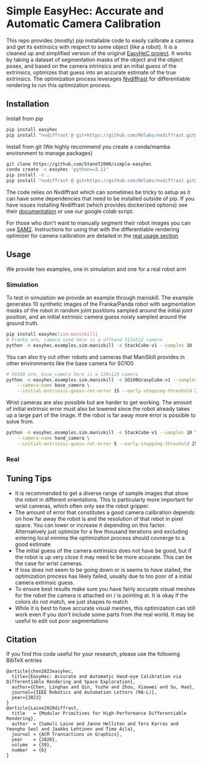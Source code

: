 # Simple EasyHec: Accurate and Automatic Camera Calibration

This repo provides (mostly) pip installable code to easily calibrate a camera and get its extrinsics with respect to some object (like a robot). It is a cleaned up and simplified version of the original [EasyHeC project](https://github.com/ootts/EasyHeC). It works by taking a dataset of segmentation masks of the object and the object poses, and based on the camera intrinsics and an initial guess of the extrinsics, optimizes that guess into an accurate estimate of the true extrinsics. The optimization process leverages [Nvdiffrast](https://github.com/NVlabs/nvdiffrast) for differentiable rendering to run this optimization process.

<!-- TODO (stao): add some images -->

## Installation

Install from pip
```bash
pip install easyhec
pip install "nvdiffrast @ git+https://github.com/NVlabs/nvdiffrast.git@729261dc64c4241ea36efda84fbf532cc8b425b8"
```

Install from git (We highly recommend you create a conda/mamba environment to manage packages)

```bash
git clone https://github.com/StoneT2000/simple-easyhec
conda create -n easyhec "python==3.11"
pip install -e .
pip install "nvdiffrast @ git+https://github.com/NVlabs/nvdiffrast.git@729261dc64c4241ea36efda84fbf532cc8b425b8"
```

The code relies on Nvdiffrast which can sometimes be tricky to setup as it can have some dependencies that need to be installed outside of pip. If you have issues installing Nvdiffrast (which provides dockerized options) see their [documentation](https://nvlabs.github.io/nvdiffrast/) or use our google colab script.

For those who don't want to manually segment their robot images you can use [SAM2](https://github.com/facebookresearch/sam2). Instructions for using that with the differentiable rendering optimizer for camera calibration are detailed in the [real usage section](#real)

## Usage

We provide two examples, one in simulation and one for a real robot arm

### Simulation

To test in simulation we provide an example through maniskill. The example generates 10 synthetic images of the Franka/Panda robot with segmentation masks of the robot in random joint positions sampled around the initial joint position, and an initial extrinsic camera guess noisly sampled around the ground truth.

```bash
pip install easyhec[sim-maniskill]
# Franka arm, camera used here is a offhand 512x512 camera
python -m easyhec.examples.sim.maniskill -e StackCube-v1 --samples 10
```

You can also try out other robots and cameras that ManiSkill provides in other environments like the base camera for SO100


```bash
# SO100 arm, base_camera here is a 128x128 camera 
python -m easyhec.examples.sim.maniskill -e SO100GraspCube-v1 --samples 10 \
    --camera-name base_camera \
    --initial-extrinsic-guess-rot-error 15 --early-stopping-threshold 25 --initial-extrinsic-guess-pos-error 0.1
```

Wrist cameras are also possible but are harder to get working. The amount of initial extrinsic error must also be lowered since the robot already takes up a large part of the image. If the robot is far away more error is possible to solve from.

```bash
python -m easyhec.examples.sim.maniskill -e StackCube-v1 --samples 10 \
    --camera-name hand_camera \
    --initial-extrinsic-guess-rot-error 5 --early-stopping-threshold 25 --initial-extrinsic-guess-pos-error 0.01
```

### Real



## Tuning Tips

- It is recommended to get a diverse range of sample images that show the robot in different orientations. This is particularly more important for wrist cameras, which often only see the robot gripper.
- The amount of error that constitutes a good camera calibration depends on how far away the robot is and the resolution of that rebot in pixel space. You can lower or increase it depending on this factor. Alternatively just optimize for a few thousand iterations and excluding entering local minima the optimization process should covnerge to a good estimate
- The initial guess of the camera extrinsics does not have be good, but if the robot is up very close it may need to be more accurate. This can be the case for wrist cameras.
- If loss does not seem to be going down or is seems to have stalled, the optimization process has likely failed, usually due to too poor of a initial camera extrinsic guess.
- To ensure best results make sure you have fairly accurate visual meshes for the robot the camera is attached on / is pointing at. It is okay if the colors do not match, we just shapes to match
- While it is best to have accurate visual meshes, this optimization can still work even if you don't include some parts from the real world. It may be useful to edit out poor segmentations

## Citation

If you find this code useful for your research, please use the following BibTeX entries

```
@article{chen2023easyhec,
  title={EasyHec: Accurate and Automatic Hand-eye Calibration via Differentiable Rendering and Space Exploration},
  author={Chen, Linghao and Qin, Yuzhe and Zhou, Xiaowei and Su, Hao},
  journal={IEEE Robotics and Automation Letters (RA-L)}, 
  year={2023}
}
@article{Laine2020diffrast,
  title   = {Modular Primitives for High-Performance Differentiable Rendering},
  author  = {Samuli Laine and Janne Hellsten and Tero Karras and Yeongho Seol and Jaakko Lehtinen and Timo Aila},
  journal = {ACM Transactions on Graphics},
  year    = {2020},
  volume  = {39},
  number  = {6}
}
```